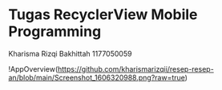 # Tugas RecyclerView Mobile Programming

Kharisma Rizqi Bakhittah
1177050059

!AppOverview(https://github.com/kharismarizqii/resep-resep-an/blob/main/Screenshot_1606320988.png?raw=true)
